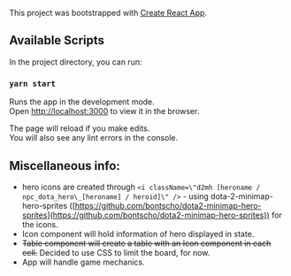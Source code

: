 This project was bootstrapped with [Create React App](https://github.com/facebook/create-react-app).

## Available Scripts

In the project directory, you can run:

### `yarn start`

Runs the app in the development mode.<br />
Open [http://localhost:3000](http://localhost:3000) to view it in the browser.

The page will reload if you make edits.<br />
You will also see any lint errors in the console.

## Miscellaneous info:

- hero icons are created through `<i className=\"d2mh [heroname / npc_dota_hero\_[heroname] / heroid]\" />` - using dota-2-minimap-hero-sprites ([https://github.com/bontscho/dota2-minimap-hero-sprites](https://github.com/bontscho/dota2-minimap-hero-sprites)) for the icons.
- Icon component will hold information of hero displayed in state.
- ~~Table component will create a table with an Icon component in each cell.~~ Decided to use CSS to limit the board, for now.
- App will handle game mechanics.

